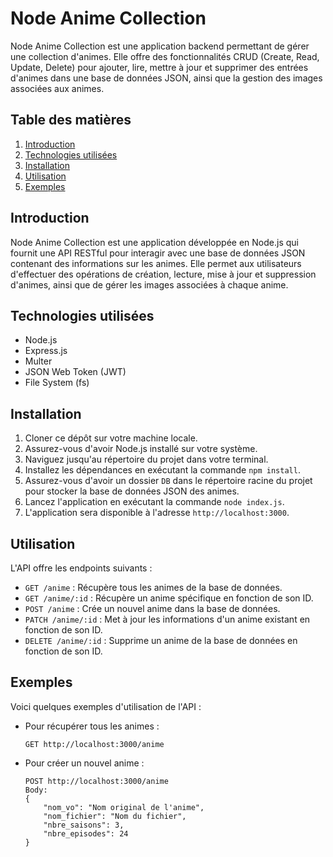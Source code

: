 # Node Anime Collection

Node Anime Collection est une application backend permettant de gérer une collection d'animes. Elle offre des fonctionnalités CRUD (Create, Read, Update, Delete) pour ajouter, lire, mettre à jour et supprimer des entrées d'animes dans une base de données JSON, ainsi que la gestion des images associées aux animes.

## Table des matières

1. [Introduction](#introduction)
2. [Technologies utilisées](#technologies-utilisées)
3. [Installation](#installation)
4. [Utilisation](#utilisation)
5. [Exemples](#exemples)

## Introduction

Node Anime Collection est une application développée en Node.js qui fournit une API RESTful pour interagir avec une base de données JSON contenant des informations sur les animes. Elle permet aux utilisateurs d'effectuer des opérations de création, lecture, mise à jour et suppression d'animes, ainsi que de gérer les images associées à chaque anime.

## Technologies utilisées

- Node.js
- Express.js
- Multer
- JSON Web Token (JWT)
- File System (fs)

## Installation

1. Cloner ce dépôt sur votre machine locale.
2. Assurez-vous d'avoir Node.js installé sur votre système.
3. Naviguez jusqu'au répertoire du projet dans votre terminal.
4. Installez les dépendances en exécutant la commande `npm install`.
5. Assurez-vous d'avoir un dossier `DB` dans le répertoire racine du projet pour stocker la base de données JSON des animes.
6. Lancez l'application en exécutant la commande `node index.js`.
7. L'application sera disponible à l'adresse `http://localhost:3000`.

## Utilisation

L'API offre les endpoints suivants :

- `GET /anime` : Récupère tous les animes de la base de données.
- `GET /anime/:id` : Récupère un anime spécifique en fonction de son ID.
- `POST /anime` : Crée un nouvel anime dans la base de données.
- `PATCH /anime/:id` : Met à jour les informations d'un anime existant en fonction de son ID.
- `DELETE /anime/:id` : Supprime un anime de la base de données en fonction de son ID.

## Exemples

Voici quelques exemples d'utilisation de l'API :

- Pour récupérer tous les animes :
  ```
  GET http://localhost:3000/anime
  ```

- Pour créer un nouvel anime :
  ```
  POST http://localhost:3000/anime
  Body:
  {
      "nom_vo": "Nom original de l'anime",
      "nom_fichier": "Nom du fichier",
      "nbre_saisons": 3,
      "nbre_episodes": 24
  }
  ```
